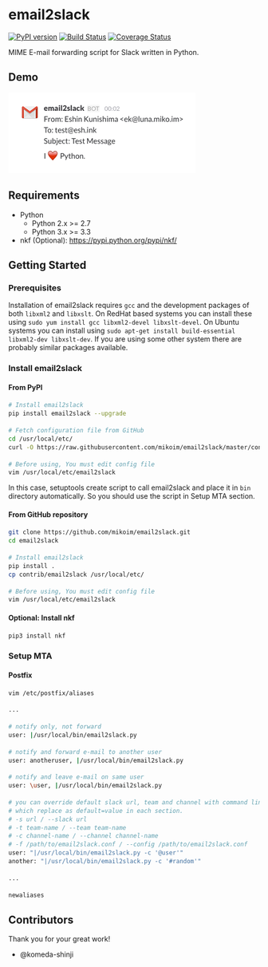 # email2slack

[![PyPI version](https://badge.fury.io/py/email2slack.svg)](https://badge.fury.io/py/email2slack)
[![Build Status](https://travis-ci.org/mikoim/email2slack.svg?branch=master)](https://travis-ci.org/mikoim/email2slack)
[![Coverage Status](https://coveralls.io/repos/github/mikoim/email2slack/badge.svg?branch=master)](https://coveralls.io/github/mikoim/email2slack?branch=master)

MIME E-mail forwarding script for Slack written in Python.

## Demo

![Slack](slack-demo.png)

## Requirements

- Python
  - Python 2.x >= 2.7
  - Python 3.x >= 3.3
- nkf (Optional): https://pypi.python.org/pypi/nkf/

## Getting Started

### Prerequisites

Installation of email2slack requires `gcc` and the development packages of both
`libxml2` and `libxslt`. On RedHat based systems you can install these using
`sudo yum install gcc libxml2-devel libxslt-devel`. On Ubuntu systems you can
install using `sudo apt-get install build-essential libxml2-dev libxslt-dev`.
If you are using some other system there are probably similar packages available.

### Install email2slack

#### From PyPI

```bash
# Install email2slack
pip install email2slack --upgrade

# Fetch configuration file from GitHub
cd /usr/local/etc/
curl -O https://raw.githubusercontent.com/mikoim/email2slack/master/contrib/email2slack

# Before using, You must edit config file
vim /usr/local/etc/email2slack
```

In this case, setuptools create script to call email2slack and place it in ```bin``` directory automatically.
So you should use the script in Setup MTA section.

#### From GitHub repository

```bash
git clone https://github.com/mikoim/email2slack.git
cd email2slack

# Install email2slack
pip install .
cp contrib/email2slack /usr/local/etc/

# Before using, You must edit config file
vim /usr/local/etc/email2slack
```

#### Optional: Install nkf

```bash
pip3 install nkf
```

### Setup MTA

#### Postfix

```bash
vim /etc/postfix/aliases

...

# notify only, not forward
user: |/usr/local/bin/email2slack.py

# notify and forward e-mail to another user
user: anotheruser, |/usr/local/bin/email2slack.py

# notify and leave e-mail on same user
user: \user, |/usr/local/bin/email2slack.py

# you can override default slack url, team and channel with command line option,
# which replace as default=value in each section.
# -s url / --slack url
# -t team-name / --team team-name
# -c channel-name / --channel channel-name
# -f /path/to/email2slack.conf / --config /path/to/email2slack.conf
user: "|/usr/local/bin/email2slack.py -c '@user'"
another: "|/usr/local/bin/email2slack.py -c '#random'"

...

newaliases
```

## Contributors

Thank you for your great work!

- @komeda-shinji
